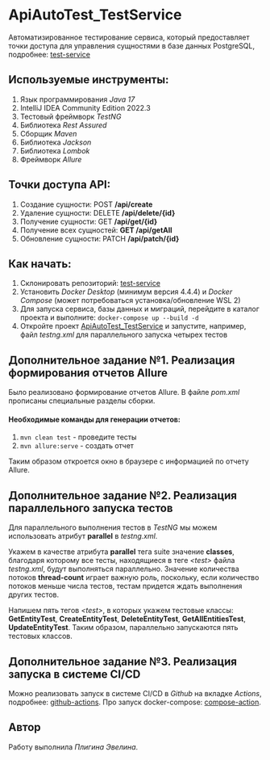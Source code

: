 # ApiAutoTest_TestService
Автоматизированное тестирование сервиса, который предоставляет точки доступа для управления сущностями в базе данных PostgreSQL, подробнее: [test-service](https://github.com/sun6r0/test-service)
## Используемые инструменты:
1. Язык программирования *Java 17*
2. IntelliJ IDEA Community Edition 2022.3
3. Тестовый фреймворк *TestNG*
4. Библиотека *Rest Assured*
5. Сборщик *Maven*
6. Библиотека *Jackson*
7. Библиотека *Lombok*
8. Фреймворк *Allure*
## Точки доступа API:
1. Создание сущности: POST **/api/create**
2. Удаление сущности: DELETE **/api/delete/{id}**
3. Получение сущности: GET **/api/get/{id}**
4. Получение всех сущностей: **GET /api/getAll**
5. Обновление сущности: PATCH **/api/patch/{id}**
## Как начать:
1. Склонировать репозиторий: [test-service](https://github.com/sun6r0/test-service)
2. Установить *Docker Desktop* (минимум версия 4.4.4) и *Docker Compose* (может потребоваться установка/обновление WSL 2)
3. Для запуска сервиса, базы данных и миграций, перейдите в каталог проекта и выполните: `docker-compose up --build -d`
4. Откройте проект [ApiAutoTest_TestService](https://github.com/pligina-e/ApiAutoTest_TestService) и запустите, например, файл *testng.xml* для параллельного запуска четырех тестов
## Дополнительное задание №1. Реализация формирования отчетов Allure
Было реализовано формирование отчетов Allure. В файле *pom.xml* прописаны специальные разделы сборки.
#### Необходимые команды для генерации отчетов:
1. `mvn clean test` - проведите тесты
2. `mvn allure:serve` - создать отчет

Таким образом откроется окно в браузере с информацией по отчету Allure.
## Дополнительное задание №2. Реализация параллельного запуска тестов
Для параллельного выполнения тестов в *TestNG* мы можем использовать атрибут **parallel** в *testng.xml*.

Укажем в качестве атрибута **parallel** тега suite значение **classes**, благодаря которому все тесты, находящиеся в теге *\<test>* файла *testng.xml*, будут выполняться параллельно. Значение количества потоков **thread-count** играет важную роль, поскольку, если количество потоков меньше числа тестов, тестам придется ждать выполнения других тестов. 

Напишем пять тегов *\<test>*, в которых укажем тестовые классы: **GetEntityTest**, **CreateEntityTest**, **DeleteEntityTest**, **GetAllEntitiesTest**, **UpdateEntityTest**.
Таким образом, параллельно запускаются пять тестовых классов.
## Дополнительное задание №3. Реализация запуска в системе CI/CD
Можно реализовать запуск в системе CI/CD в *Github* на вкладке *Actions*, подробнее: [github-actions](https://docs.github.com/ru/actions/learn-github-actions/understanding-github-actions). Про запуск docker-compose: [compose-action](https://github.com/isbang/compose-action?ysclid=lnlq267fwy191556728).
## Автор
Работу выполнила *Плигина Эвелина*.
